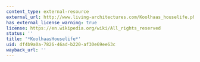 ```yaml
---
content_type: external-resource
external_url: http://www.living-architectures.com/Koolhaas_houselife.php
has_external_license_warning: true
license: https://en.wikipedia.org/wiki/All_rights_reserved
status: ''
title: '*KoolhaasHouselife*'
uid: df4b9a0a-7826-46ad-b220-af30e69ee63c
wayback_url: ''
---
```

